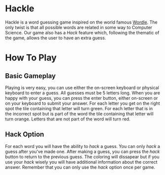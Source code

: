 # Hackle
 
Hackle is a word guessing game inspired on the world famous [Wordle](https://www.nytimes.com/games/wordle/index.html).
The only twist is that all possible words are related in some way to Computer Science. Our game also has a *Hack*
feature which, following the thematic of the game, allows the user to have an extra guess.


# How To Play

## Basic Gameplay
Playing is very easy, you can use either the on-screen keyboard or physical keyboard to enter a guess. All guesses must be 5 letters long. When you are happy with your guess, you can press the enter button, either on-screen or on your keyboard to submit your answer. For each letter you get on the right spot the tile containing that letter will turn green. For each letter that is in the incorrect spot but is part of the word the tile containing that letter will turn orange. Letters that are not part of the word will turn red.

## Hack Option
For each word you will have the ability to *hack* a guess. You can only *hack* a guess after you've made one. After making a guess, you can press the *hack* button to return to the previous guess. The coloring will dissapear but if you use your *hack* wisely you will have additional information about the correct answer. Remember that you can only use the *hack* option once per game.

